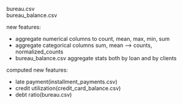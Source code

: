 bureau.csv  
bureau_balance.csv  

new features:
- aggregate numerical columns to count, mean, max, min, sum
- aggregate categorical columns sum, mean --> counts, normalized_counts
- bureau_balance.csv aggregate stats both by loan and by clients

computed new features:  
- late payment(installment_payments.csv)  
- credit utilization(credit_card_balance.csv)   
- debt ratio(bureau.csv)    
